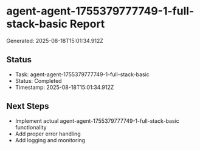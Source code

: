 # agent-agent-1755379777749-1-full-stack-basic Report

Generated: 2025-08-18T15:01:34.912Z

## Status
- Task: agent-agent-1755379777749-1-full-stack-basic
- Status: Completed
- Timestamp: 2025-08-18T15:01:34.912Z

## Next Steps
- Implement actual agent-agent-1755379777749-1-full-stack-basic functionality
- Add proper error handling
- Add logging and monitoring
